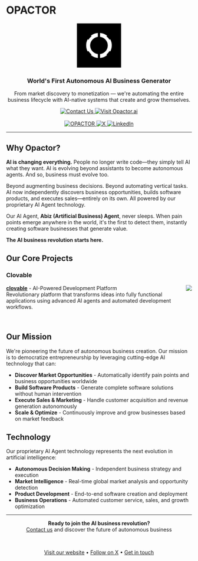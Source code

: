 # OPACTOR

<div align="center">
  <img src="./logo.png" alt="Opactor Logo" height="120">
  
  <h3>World's First Autonomous AI Business Generator</h3>
  <p>From market discovery to monetization — we're automating the entire business lifecycle with AI-native systems that create and grow themselves.</p>
  
  <a href="mailto:contact@opactor.com">
    <img src="https://img.shields.io/badge/Contact_Us-4A90E2?style=for-the-badge" alt="Contact Us">
  </a>
  <a href="https://opactor.ai">
    <img src="https://img.shields.io/badge/Visit_Opactor.ai-FF6B35?style=for-the-badge" alt="Visit Opactor.ai">
  </a>
</div>

<br>

<div align="center">
  <a href="https://opactor.com">
    <img src="https://img.shields.io/badge/OPACTOR-000000?style=for-the-badge" alt="OPACTOR">
  </a>
  <a href="https://x.com/opactor_ai">
    <img src="https://img.shields.io/badge/X-000000?style=for-the-badge&logo=x&logoColor=white" alt="X">
  </a>
  <a href="https://www.linkedin.com/company/opactor/">
    <img src="https://img.shields.io/badge/LinkedIn-0077B5?style=for-the-badge&logo=linkedin&logoColor=white" alt="LinkedIn">
  </a>
</div>

---

## Why Opactor?

**AI is changing everything.** People no longer write code—they simply tell AI what they want. AI is evolving beyond assistants to become autonomous agents. And so, business must evolve too.

Beyond augmenting business decisions. Beyond automating vertical tasks. AI now independently discovers business opportunities, builds software products, and executes sales—entirely on its own. All powered by our proprietary AI Agent technology.

Our AI Agent, **Abiz (Artificial Business) Agent**, never sleeps. When pain points emerge anywhere in the world, it's the first to detect them, instantly creating software businesses that generate value.

**The AI business revolution starts here.**

## Our Core Projects

### Clovable
<a href="https://github.com/opactorai/clovable">
  <img align="right" src="https://github-readme-stats.vercel.app/api/pin/?username=opactorai&repo=clovable&theme=light" />
</a>

**[clovable](https://github.com/opactorai/clovable)** - AI-Powered Development Platform  
Revolutionary platform that transforms ideas into fully functional applications using advanced AI agents and automated development workflows.

<br clear="right"/>

## Our Mission

We're pioneering the future of autonomous business creation. Our mission is to democratize entrepreneurship by leveraging cutting-edge AI technology that can:

- **Discover Market Opportunities** - Automatically identify pain points and business opportunities worldwide
- **Build Software Products** - Generate complete software solutions without human intervention
- **Execute Sales & Marketing** - Handle customer acquisition and revenue generation autonomously
- **Scale & Optimize** - Continuously improve and grow businesses based on market feedback

## Technology

Our proprietary AI Agent technology represents the next evolution in artificial intelligence:

- **Autonomous Decision Making** - Independent business strategy and execution
- **Market Intelligence** - Real-time global market analysis and opportunity detection
- **Product Development** - End-to-end software creation and deployment
- **Business Operations** - Automated customer service, sales, and growth optimization

---

<div align="center">
  <p>
    <strong>Ready to join the AI business revolution?</strong><br>
    <a href="mailto:contact@opactor.com">Contact us</a> and discover the future of autonomous business
  </p>
  
  <br>
  
  <a href="https://opactor.ai">Visit our website</a> • 
  <a href="https://x.com/opactor_ai">Follow on X</a> • 
  <a href="mailto:contact@opactor.com">Get in touch</a>
</div>
